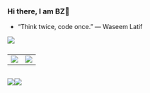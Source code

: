 <style>
td, th {
   border: none!important;
}
</style>

### Hi there, I am BZ👋

-   “Think twice, code once.” ― Waseem Latif

![](http://github-profile-summary-cards.vercel.app/api/cards/profile-details?username=bhzheng1&theme=default)

| <!-- -->                                                                                                         | <!-- -->                                                                                                           |
| ---------------------------------------------------------------------------------------------------------------- | ------------------------------------------------------------------------------------------------------------------ |
| ![](http://github-profile-summary-cards.vercel.app/api/cards/repos-per-language?username=bhzheng1&theme=default) | ![](http://github-profile-summary-cards.vercel.app/api/cards/most-commit-language?username=bhzheng1&theme=default) |

<div style="display: flex; flex-wrap: nowrap;">

![](http://github-profile-summary-cards.vercel.app/api/cards/stats?username=bhzheng1&theme=default)

![](http://github-profile-summary-cards.vercel.app/api/cards/productive-time?username=bhzheng1&theme=default&utcOffset=-4)

</div>

<!--
**bhzheng1/bhzheng1** is a ✨ _special_ ✨ repository because its `README.md` (this file) appears on your GitHub profile.

Here are some ideas to get you started:

- 🔭 I’m currently working on ...
- 🌱 I’m currently learning ...
- 👯 I’m looking to collaborate on ...
- 🤔 I’m looking for help with ...
- 💬 Ask me about ...
- 📫 How to reach me: ...
- 😄 Pronouns: ...
- ⚡ Fun fact: ...
-->
